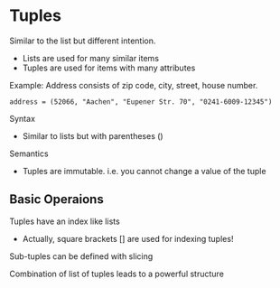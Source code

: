 # Tuples

Similar to the list but different intention.
- Lists are used for many similar items
- Tuples are used for items with many attributes

Example: Address consists of zip code, city, street, house number.

```
address = (52066, "Aachen", "Eupener Str. 70", "0241-6009-12345")
```

Syntax
- Similar to lists but with parentheses ()

Semantics
- Tuples are immutable. i.e. you cannot change a value of the tuple

## Basic Operaions

Tuples have an index like lists
- Actually, square brackets [] are used for indexing tuples!

Sub-tuples can be defined with slicing

Combination of list of tuples leads to a powerful structure